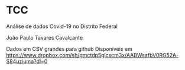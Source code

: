 # TCC
Análise de dados Covid-19 no Distrito Federal

João Paulo Tavares Cavalcante

Dados em CSV grandes para github
Disponíveis em https://www.dropbox.com/sh/gmctdp5glcscm3x/AABWsafbV0RG52A-S84uziuma?dl=0
